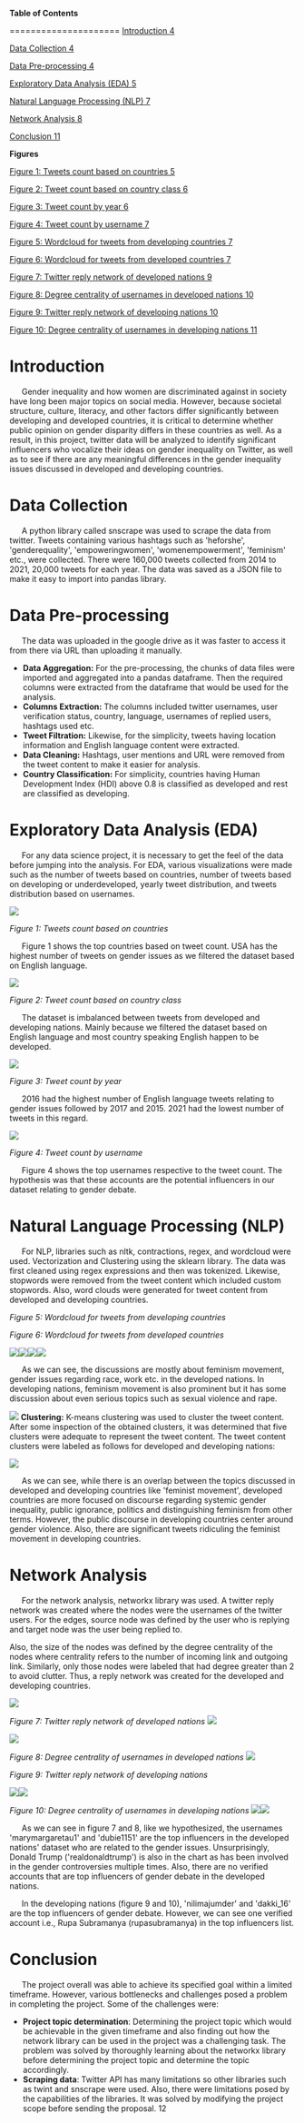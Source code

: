 ﻿
**Table of Contents**

=====================
[Introduction	4](#_Toc86609321)

[Data Collection	4](#_Toc86609322)

[Data Pre-processing	4](#_Toc86609323)

[Exploratory Data Analysis (EDA)	5](#_Toc86609324)

[Natural Language Processing (NLP)	7](#_Toc86609325)

[Network Analysis	8](#_Toc86609326)

[Conclusion	11](#_Toc86609327)






















**Figures**


[Figure 1: Tweets count based on countries	5](#_Toc86609384)

[Figure 2: Tweet count based on country class	6](#_Toc86609385)

[Figure 3: Tweet count by year	6](#_Toc86609386)

[Figure 4: Tweet count by username	7](#_Toc86609387)

[Figure 5: Wordcloud for tweets from developing countries	7](#_Toc86609388)

[Figure 6: Wordcloud for tweets from developed countries	7](#_Toc86609389)

[Figure 7: Twitter reply network of developed nations	9](#_Toc86609390)

[Figure 8: Degree centrality of usernames in developed nations	10](#_Toc86609391)

[Figure 9: Twitter reply network of developing nations	10](#_Toc86609392)

[Figure 10: Degree centrality of usernames in developing nations	11](#_Toc86609393)









# **Introduction**
`	`Gender inequality and how women are discriminated against in society have long been major topics on social media. However, because societal structure, culture, literacy, and other factors differ significantly between developing and developed countries, it is critical to determine whether public opinion on gender disparity differs in these countries as well. As a result, in this project, twitter data will be analyzed to identify significant influencers who vocalize their ideas on gender inequality on Twitter, as well as to see if there are any meaningful differences in the gender inequality issues discussed in developed and developing countries.
# **Data Collection**
`	`A python library called snscrape was used to scrape the data from twitter. Tweets containing various hashtags such as 'heforshe', 'genderequality', 'empoweringwomen', 'womenempowerment', 'feminism' etc., were collected. There were 160,000 tweets collected from 2014 to 2021, 20,000 tweets for each year. The data was saved as a JSON file to make it easy to import into pandas library.
# **Data Pre-processing**
`	`The data was uploaded in the google drive as it was faster to access it from there via URL than uploading it manually. 

- **Data Aggregation:** For the pre-processing, the chunks of data files were imported and aggregated into a pandas dataframe. Then the required columns were extracted from the dataframe that would be used for the analysis. 
- **Columns Extraction:** The columns included twitter usernames, user verification status, country, language, usernames of replied users, hashtags used etc.
- **Tweet Filtration:** Likewise, for the simplicity, tweets having location information and English language content were extracted.
- **Data Cleaning:** Hashtags, user mentions and URL were removed from the tweet content to make it easier for analysis.
- **Country Classification:** For simplicity, countries having Human Development Index (HDI) above 0.8 is classified as developed and rest are classified as developing.
# **Exploratory Data Analysis (EDA)**
`	`For any data science project, it is necessary to get the feel of the data before jumping into the analysis. For EDA, various visualizations were made such as the number of tweets based on countries, number of tweets based on developing or underdeveloped, yearly tweet distribution, and tweets distribution based on usernames.

![](Aspose.Words.37d741da-428e-4c5d-b7f8-b7f1126404c2.009.png)

*Figure 1: Tweets count based on countries*

`	`Figure 1 shows the top countries based on tweet count. USA has the highest number of tweets on gender issues as we filtered the dataset based on English language.

![](Aspose.Words.37d741da-428e-4c5d-b7f8-b7f1126404c2.010.png)

*Figure 2: Tweet count based on country class*

`	`The dataset is imbalanced between tweets from developed and developing nations. Mainly because we filtered the dataset based on English language and most country speaking English happen to be developed.

![](Aspose.Words.37d741da-428e-4c5d-b7f8-b7f1126404c2.011.png)

*Figure 3: Tweet count by year*

`	`2016 had the highest number of English language tweets relating to gender issues followed by 2017 and 2015. 2021 had the lowest number of tweets in this regard.

![](Aspose.Words.37d741da-428e-4c5d-b7f8-b7f1126404c2.012.png)

*Figure 4: Tweet count by username*

`	`Figure 4 shows the top usernames respective to the tweet count. The hypothesis was that these accounts are the potential influencers in our dataset relating to gender debate.
# **Natural Language Processing (NLP)**
`	`For NLP, libraries such as nltk, contractions, regex, and wordcloud were used. Vectorization and Clustering using the sklearn library. The data was first cleaned using regex expressions and then was tokenized. Likewise, stopwords were removed from the tweet content which included custom stopwords. Also, word clouds were generated for tweet content from developed and developing countries.

*Figure 5: Wordcloud for tweets from developing countries*

*Figure 6: Wordcloud for tweets from developed countries*

![](Aspose.Words.37d741da-428e-4c5d-b7f8-b7f1126404c2.013.png)![](Aspose.Words.37d741da-428e-4c5d-b7f8-b7f1126404c2.014.png)![](Aspose.Words.37d741da-428e-4c5d-b7f8-b7f1126404c2.015.png)![](Aspose.Words.37d741da-428e-4c5d-b7f8-b7f1126404c2.016.png)






`	`As we can see, the discussions are mostly about feminism movement, gender issues regarding race, work etc. in the developed nations. In developing nations, feminism movement is also prominent but it has some discussion about even serious topics such as sexual violence and rape.

![](Aspose.Words.37d741da-428e-4c5d-b7f8-b7f1126404c2.017.png)	**Clustering:** K-means clustering was used to cluster the tweet content. After some inspection of the obtained clusters, it was determined that five clusters were adequate to represent the tweet content. The tweet content clusters were labeled as follows for developed and developing nations:

![](Aspose.Words.37d741da-428e-4c5d-b7f8-b7f1126404c2.018.png)






`	`As we can see, while there is an overlap between the topics discussed in developed and developing countries like 'feminist movement', developed countries are more focused on discourse regarding systemic gender inequality, public ignorance, politics and distinguishing feminism from other terms. However, the public discourse in developing countries center around gender violence. Also, there are significant tweets ridiculing the feminist movement in developing countries.
# **Network Analysis**
`	`For the network analysis, networkx library was used. A twitter reply network was created where the nodes were the usernames of the twitter users. For the edges, source node was defined by the user who is replying and target node was the user being replied to. 

Also, the size of the nodes was defined by the degree centrality of the nodes where centrality refers to the number of incoming link and outgoing link. Similarly, only those nodes were labeled that had degree greater than 2 to avoid clutter. Thus, a reply network was created for the developed and developing countries.  

![](Aspose.Words.37d741da-428e-4c5d-b7f8-b7f1126404c2.019.png)



















*Figure 7: Twitter reply network of developed nations*
![](Aspose.Words.37d741da-428e-4c5d-b7f8-b7f1126404c2.020.png)



![](Aspose.Words.37d741da-428e-4c5d-b7f8-b7f1126404c2.021.png)










*Figure 8: Degree centrality of usernames in developed nations*
![](Aspose.Words.37d741da-428e-4c5d-b7f8-b7f1126404c2.022.png)

*Figure 9: Twitter reply network of developing nations*

![](Aspose.Words.37d741da-428e-4c5d-b7f8-b7f1126404c2.023.png)![](Aspose.Words.37d741da-428e-4c5d-b7f8-b7f1126404c2.024.png)















*Figure 10: Degree centrality of usernames in developing nations*
![](Aspose.Words.37d741da-428e-4c5d-b7f8-b7f1126404c2.025.png)![](Aspose.Words.37d741da-428e-4c5d-b7f8-b7f1126404c2.026.png)













`	`As we can see in figure 7 and 8, like we hypothesized, the usernames 'marymargaretau1' and 'dubie1151' are the top influencers in the developed nations' dataset who are related to the gender issues. Unsurprisingly, Donald Trump ('realdonaldtrump') is also in the chart as has been involved in the gender controversies multiple times. Also, there are no verified accounts that are top influencers of gender debate in the developed nations.

`	`In the developing nations (figure 9 and 10), 'nilimajumder' and 'dakki\_16' are the top influencers of gender debate. However, we can see one verified account i.e., Rupa Subramanya (rupasubramanya) in the top influencers list.
# **Conclusion**
`	`The project overall was able to achieve its specified goal within a limited timeframe. However, various bottlenecks and challenges posed a problem in completing the project. Some of the challenges were:

- **Project topic determination**: Determining the project topic which would be achievable in the given timeframe and also finding out how the network library can be used in the project was a challenging task. The problem was solved by thoroughly learning about the networkx library before determining the project topic and determine the topic accordingly.
- **Scraping data**: Twitter API has many limitations so other libraries such as twint and snscrape were used. Also, there were limitations posed by the capabilities of the libraries. It was solved by modifying the project scope before sending the proposal.
12
